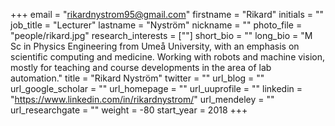 +++
email = "rikardnystrom95@gmail.com"
firstname = "Rikard"
initials = ""
job_title = "Lecturer"
lastname = "Nyström"
nickname = ""
photo_file = "people/rikard.jpg"
research_interests = [""]
short_bio = ""
long_bio = "M Sc in Physics Engineering from Umeå University, with an emphasis on scientific computing and medicine. Working with robots and machine vision, mostly for teaching and course developments in the area of lab automation."
title = "Rikard Nyström"
twitter = ""
url_blog = ""
url_google_scholar = ""
url_homepage = ""
url_uuprofile = ""
linkedin = "https://www.linkedin.com/in/rikardnystrom/"
url_mendeley = ""
url_researchgate = ""
weight = -80
start_year = 2018
+++
